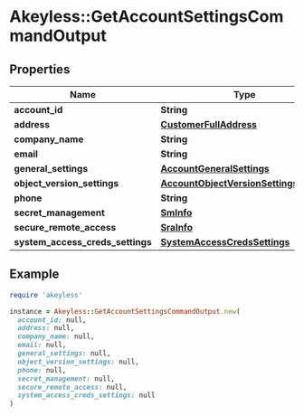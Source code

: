 # Akeyless::GetAccountSettingsCommandOutput

## Properties

| Name | Type | Description | Notes |
| ---- | ---- | ----------- | ----- |
| **account_id** | **String** |  | [optional] |
| **address** | [**CustomerFullAddress**](CustomerFullAddress.md) |  | [optional] |
| **company_name** | **String** |  | [optional] |
| **email** | **String** |  | [optional] |
| **general_settings** | [**AccountGeneralSettings**](AccountGeneralSettings.md) |  | [optional] |
| **object_version_settings** | [**AccountObjectVersionSettingsOutput**](AccountObjectVersionSettingsOutput.md) |  | [optional] |
| **phone** | **String** |  | [optional] |
| **secret_management** | [**SmInfo**](SmInfo.md) |  | [optional] |
| **secure_remote_access** | [**SraInfo**](SraInfo.md) |  | [optional] |
| **system_access_creds_settings** | [**SystemAccessCredsSettings**](SystemAccessCredsSettings.md) |  | [optional] |

## Example

```ruby
require 'akeyless'

instance = Akeyless::GetAccountSettingsCommandOutput.new(
  account_id: null,
  address: null,
  company_name: null,
  email: null,
  general_settings: null,
  object_version_settings: null,
  phone: null,
  secret_management: null,
  secure_remote_access: null,
  system_access_creds_settings: null
)
```


